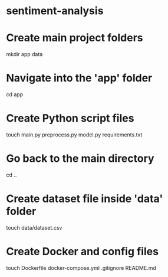 # sentiment-analysis
# Create main project folders
mkdir app data

# Navigate into the 'app' folder
cd app

# Create Python script files
touch main.py preprocess.py model.py requirements.txt

# Go back to the main directory
cd ..

# Create dataset file inside 'data' folder
touch data/dataset.csv

# Create Docker and config files
touch Dockerfile docker-compose.yml .gitignore README.md

